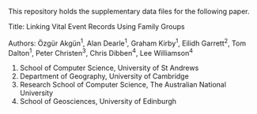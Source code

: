 
This repository holds the supplementary data files for the following paper.

Title: Linking Vital Event Records Using Family Groups

Authors: Özgür Akgün<sup>1</sup>, Alan Dearle<sup>1</sup>, Graham Kirby<sup>1</sup>, Eilidh Garrett<sup>2</sup>, Tom Dalton<sup>1</sup>, Peter Christen<sup>3</sup>, Chris Dibben<sup>4</sup>, Lee Williamson<sup>4</sup>

1. School of Computer Science, University of St Andrews
2. Department of Geography, University of Cambridge
3. Research School of Computer Science, The Australian National University
4. School of Geosciences, University of Edinburgh
